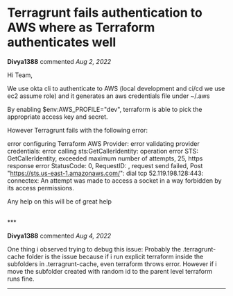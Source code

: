 # Terragrunt fails authentication to AWS where as Terraform authenticates well

**Divya1388** commented *Aug 2, 2022*

Hi Team,

We use okta cli to authenticate to AWS (local development and ci/cd we use ec2 assume role) and it generates an aws credentials file under ~/.aws

By enabling $env:AWS_PROFILE="dev", terraform is able to pick the appropriate access key and secret. 

However Terragrunt fails with the following error:

error configuring Terraform AWS Provider: error validating provider credentials: error calling sts:GetCallerIdentity: operation error STS: GetCallerIdentity, exceeded maximum number of attempts, 25, https response error StatusCode: 0, RequestID: , request send failed, Post "https://sts.us-east-1.amazonaws.com/": dial tcp 52.119.198.128:443: connectex: An attempt was made to access a socket in a way forbidden by its access permissions.

Any help on this will be of great help

<br />
***


**Divya1388** commented *Aug 4, 2022*

One thing i observed trying to debug this issue: 
Probably the .terragrunt-cache folder is the issue because if i run explicit terraform inside the subfolders in .terragrunt-cache, even terraform throws error. However if i move the subfolder created with random id to the parent level terraform runs fine.
***

